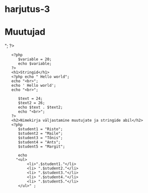 harjutus-3
==========
<!DOCTYPE HTML>
<html>
   <head>
   <title>Harjutus3</title>
   <meta http-equiv="Content-Type" content="text/html;
   charset=utf-8">
   <title>PHP põhitõed</title>
   </head>
   <body>
    <h1>Muutujad</h1>
      <?php 
          $variable = 10;
          echo $variable;
          echo "<br>";
       ?>  

       <?php 
          $variable = 20;
          echo $variable;
       ?> 
       <h1>Stringid</h1>
       <?php echo " Hello world"; 
       echo "<br>";
       echo ' Hello world'; 
       echo "<br>";

          $text = 24;
          $text2 = 26;
          echo $text . $text2; 
          echo "<br>";
       ?>
       <h2>Nimekirja väljastamine muutujate ja stringide abil</h2>
       <?php
          $student1 = "Risto";
          $student2 = "Maile";
          $student3 = "Tõnis";
          $student4 = "Ants";
          $student5 = "Margit";

          echo 
         "<ul>
              <li>".$student1."</li>
              <li> ".$student2."</li>
              <li> ".$student3."</li>
              <li> ".$student4."</li>
              <li> ".$student5."</li>
          </ul>" ;  
    

   </body>

</html>
